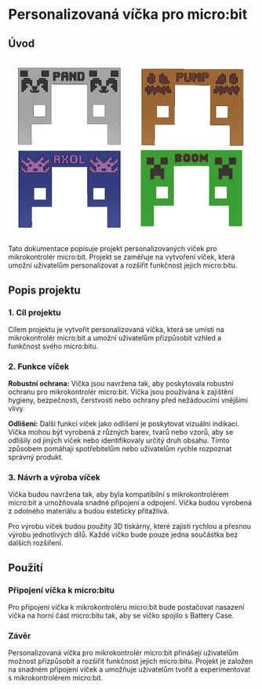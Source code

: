 # Personalizovaná víčka pro micro:bit

## Úvod
![foto](https://github.com/pslib-cz/2022-p2a-mme-pppp-JanHousa/blob/main/sldprt%20realizace/minecraft/minecraft.jpg?raw=true)

Tato dokumentace popisuje projekt personalizovaných víček pro mikrokontrolér micro:bit. Projekt se zaměřuje na vytvoření víček, která umožní uživatelům personalizovat a rozšířit funkčnost jejich micro:bitu.

## Popis projektu

### 1. Cíl projektu
Cílem projektu je vytvořit personalizovaná víčka, která se umístí na mikrokontrolér micro:bit a umožní uživatelům přizpůsobit vzhled a funkčnost svého micro:bitu.

### 2. Funkce víček
**Robustní ochrana:** Víčka jsou navržena tak, aby poskytovala robustní ochranu pro mikrokontrolér micro:bit. Víčka jsou používána k zajištění hygieny, bezpečnosti, čerstvosti nebo ochrany před nežádoucími vnějšími vlivy.

**Odlišení:** Další funkcí víček jako odlišení je poskytovat vizuální indikaci. Víčka mohou být vyrobená z různých barev, tvarů nebo vzorů, aby se odlišily od jiných víček nebo identifikovaly určitý druh obsahu. Tímto způsobem pomáhají spotřebitelům nebo uživatelům rychle rozpoznat správný produkt.

### 3. Návrh a výroba víček
Víčka budou navržena tak, aby byla kompatibilní s mikrokontrolérem micro:bit a umožňovala snadné připojení a odpojení. Víčka budou vyrobená z odolného materiálu a budou esteticky přitažlivá.

Pro výrobu víček budou použity 3D tiskárny, které zajistí rychlou a přesnou výrobu jednotlivých dílů. Každé víčko bude pouze jedna součástka bez dalších rozšíření.

## Použití

### Připojení víčka k micro:bitu
Pro připojení víčka k mikrokontroléru micro:bit bude postačovat nasazení víčka na horní část micro:bitu tak, aby se víčko spojilo s Battery Case.

### Závěr

Personalizovaná víčka pro mikrokontrolér micro:bit přinášejí uživatelům možnost přizpůsobit a rozšířit funkčnost jejich micro:bitu. Projekt je založen na snadném připojení víček a umožňuje uživatelům tvořit a experimentovat s mikrokontrolérem micro:bit.
